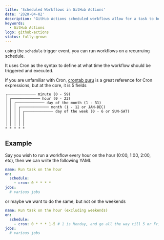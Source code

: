 ```yaml
---
title: 'Scheduled Workflows in GitHub Actions'
date: '2020-04-02'
description: 'GitHub Actions scheduled workflows allow for a task to be done in GitHub Actions on a fixed schedule using a cron syntax'
keywords:
  - GitHub Actions
logo: github-actions
status: fully-grown
---
```


using the `schedule` trigger event, you can run workflows on a recurruing schedule.

It uses Cron as the syntax to define at what time the workflow should be triggered and executed.

If you are unfamiliar with Cron, [crontab guru](https://crontab.guru/) is a great reference for Cron expressions, but at the core, it is 5 fields

```
┌───────────── minute (0 - 59)
│ ┌───────────── hour (0 - 23)
│ │ ┌───────────── day of the month (1 - 31)
│ │ │ ┌───────────── month (1 - 12 or JAN-DEC)
│ │ │ │ ┌───────────── day of the week (0 - 6 or SUN-SAT)
│ │ │ │ │
│ │ │ │ │
│ │ │ │ │
* * * * *
```

## Example

Say you wish to run a workflow every hour on the hour (0:00, 1:00, 2:00, etc), then we can write the following YAML

```yaml title=hourly-task.yml
name: Run task on the hour
on:
  schedule:
    - cron: 0 * * * *
jobs:
  # various jobs
```

or maybe we want to do the same, but not on the weekends

```yaml title=hourly-task-weekday.yml
name: Run task on the hour (excluding weekends)
on:
  schedule:
    - cron: 0 * * * 1-5 # 1 is Monday, and go all the way till 5 or Friday.
jobs:
  # various jobs
```
